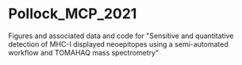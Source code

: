 # Pollock_MCP_2021
Figures and associated data and code for "Sensitive and quantitative detection of MHC-I displayed neoepitopes using a semi-automated workflow and TOMAHAQ mass spectrometry"
